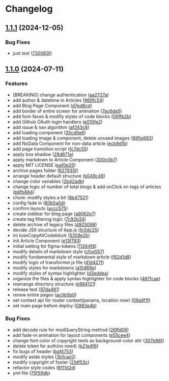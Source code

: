 # Changelog

## [1.1.1](https://github.com/Citysquirrel/citysquirrel.github.io/compare/v1.1.0...v1.1.1) (2024-12-05)


### Bug Fixes

* just test ([730083f](https://github.com/Citysquirrel/citysquirrel.github.io/commit/730083f0534d4aca37a74d3acb13e987efa808d5))

## [1.1.0](https://github.com/Citysquirrel/citysquirrel.github.io/compare/v1.0.1...v1.1.0) (2024-07-11)


### Features

* [BREAKING] change authentication ([aa2727a](https://github.com/Citysquirrel/citysquirrel.github.io/commit/aa2727af5bbd255026e7ca2fe12d4412e4442aad))
* add author & datetime in Articles ([969fc54](https://github.com/Citysquirrel/citysquirrel.github.io/commit/969fc540a095c0d8291f3529e2e9b956914ed09e))
* add Blog Page Component ([d7ed8cd](https://github.com/Citysquirrel/citysquirrel.github.io/commit/d7ed8cd18fdf7886ddf0669533eb9181f4025da7))
* add border of entire screen for animation ([7ac6da5](https://github.com/Citysquirrel/citysquirrel.github.io/commit/7ac6da57b2127e15d38abc58c33243ac205a21d1))
* add font-faces & modify styles of code blocks ([06ffb2b](https://github.com/Citysquirrel/citysquirrel.github.io/commit/06ffb2b69bd90cd6db3aa4908a6d1775df99c298))
* add Github OAuth login handlers ([e010fe2](https://github.com/Citysquirrel/citysquirrel.github.io/commit/e010fe236499cf6bfc59bb79b7bb5f3465c7444c))
* add issue & nav algorithm ([af243c6](https://github.com/Citysquirrel/citysquirrel.github.io/commit/af243c623b75b02872903fa94d8f95a2729b1113))
* add loading component ([35cd5e6](https://github.com/Citysquirrel/citysquirrel.github.io/commit/35cd5e637d6702b349dbd6c4f38c43ae05eabbba))
* add loading image & component, delete unused images ([895e883](https://github.com/Citysquirrel/citysquirrel.github.io/commit/895e88375cb9e65092543bc938bc276c696f106f))
* add NoData Component for non-data article ([ecb9d1b](https://github.com/Citysquirrel/citysquirrel.github.io/commit/ecb9d1b19fa37d65042e3ca06634f3d93ad94a2e))
* add page transition script ([fc7dc55](https://github.com/Citysquirrel/citysquirrel.github.io/commit/fc7dc5582c8441e74a2f5228accde687510bc9f2))
* apply box shadow ([28d671a](https://github.com/Citysquirrel/citysquirrel.github.io/commit/28d671a4e98fed3f50da33365444d79b59c12cbc))
* apply markdown to Article Component ([300c0b7](https://github.com/Citysquirrel/citysquirrel.github.io/commit/300c0b79a9e5c9e68d72e6bf5fccbe3eece2c219))
* apply MIT LICENSE ([ea10e25](https://github.com/Citysquirrel/citysquirrel.github.io/commit/ea10e258c10bdad36ea29d7fbd7e7e8fabe30ab3))
* archive pages folder ([627935f](https://github.com/Citysquirrel/citysquirrel.github.io/commit/627935f4991a661cbca64d23d59ff79268c51a03))
* arrange header default structure ([b049c49](https://github.com/Citysquirrel/citysquirrel.github.io/commit/b049c49734aec0f70dbaffcb79a36ae651c6a73b))
* change color variables ([2b42adb](https://github.com/Citysquirrel/citysquirrel.github.io/commit/2b42adbdb86335959d655164ea219f410de1ea34))
* change logic of number of total blogs & add onClick on tags of articles ([b6fb684](https://github.com/Citysquirrel/citysquirrel.github.io/commit/b6fb6845d85b3160f9bb779bc5dd01ad40bb40fa))
* chore: modify styles a bit ([8b47521](https://github.com/Citysquirrel/citysquirrel.github.io/commit/8b475212932513822231f91cd8f9b9b110727035))
* config fade in ([80b5a0d](https://github.com/Citysquirrel/citysquirrel.github.io/commit/80b5a0dec4df48fa65a51809cbb883037798226e))
* confirm layouts ([accc575](https://github.com/Citysquirrel/citysquirrel.github.io/commit/accc575ea765e3cb3c3d3c46215530e9e3977538))
* create sidebar for blog page ([a9062e7](https://github.com/Citysquirrel/citysquirrel.github.io/commit/a9062e76df194dc8fd239440e4e2cfd3e86b113a))
* create tag filtering logic ([7c92b34](https://github.com/Citysquirrel/citysquirrel.github.io/commit/7c92b343b2bb220a297ec6c1ba26791b05c9620a))
* delete archive of legacy files ([d925098](https://github.com/Citysquirrel/citysquirrel.github.io/commit/d925098c24859e8b59f0e9ca98491747a79fb88a))
* devide JSX structure of App.js ([fc0dc25](https://github.com/Citysquirrel/citysquirrel.github.io/commit/fc0dc258a2a23d563b52e6fff0dea6cf22279455))
* ini tuseCopyAllCodeblock ([5359e2b](https://github.com/Citysquirrel/citysquirrel.github.io/commit/5359e2b10a6e84d8fac576de8d2a068a07b61439))
* init Article Component ([e13f793](https://github.com/Citysquirrel/citysquirrel.github.io/commit/e13f79331b2fe75692991945863abad3bb63ddc8))
* initial setting for figma-tokens ([11264f8](https://github.com/Citysquirrel/citysquirrel.github.io/commit/11264f8550e444ce3b88f86634d031e804887f00))
* modify details of markdown style ([cfce557](https://github.com/Citysquirrel/citysquirrel.github.io/commit/cfce557208b7765e820a409c5b16ff074090d33a))
* modify fundamental style of markdown article ([f82d1d8](https://github.com/Citysquirrel/citysquirrel.github.io/commit/f82d1d80a327820d5bad4e1d186139550415030c))
* modify logic of transformer.js file ([41d427f](https://github.com/Citysquirrel/citysquirrel.github.io/commit/41d427f437fee26fd3aee9d28903c013d585764a))
* modify styles for markdowns ([a15469e](https://github.com/Citysquirrel/citysquirrel.github.io/commit/a15469e1aa02dee0ec5839955ec290dcb215733c))
* modify styles of syntax highlighter ([d3eddea](https://github.com/Citysquirrel/citysquirrel.github.io/commit/d3eddeae569c9fb1ba97cdae2cd6f21b80de548b))
* organize the files & apply syntax highlighter for code blocks ([487fcae](https://github.com/Citysquirrel/citysquirrel.github.io/commit/487fcaef1fe8066e920277782c448d004b6ccf09))
* rearrange directory structure ([e984121](https://github.com/Citysquirrel/citysquirrel.github.io/commit/e984121c9d197a0231e44d2f9e63ace7ec4c39b0))
* release test ([97da481](https://github.com/Citysquirrel/citysquirrel.github.io/commit/97da48181fbc99074ed2d39f1c4b55cf5f818c28))
* renew entire pages ([ac0b5b0](https://github.com/Citysquirrel/citysquirrel.github.io/commit/ac0b5b07b6faf0634ab0a24aa81130300cb67c26))
* set context api for router context(params, location now) ([09a9f1f](https://github.com/Citysquirrel/citysquirrel.github.io/commit/09a9f1f1d9273d86f02c806119486422c59e19ba))
* set main page before deploy ([0983e4b](https://github.com/Citysquirrel/citysquirrel.github.io/commit/0983e4b954de776e294bdf384a6a605425cf14bc))


### Bug Fixes

* add decode rule for modQueryString method ([26ffd06](https://github.com/Citysquirrel/citysquirrel.github.io/commit/26ffd06ddb65d854fba61e6a8b1dc8c477180e0c))
* add fade-in animation for layout components ([e55cee4](https://github.com/Citysquirrel/citysquirrel.github.io/commit/e55cee4cd3548c966fac24c217c4e136b0f7e00f))
* change font color of copyright texts as background-color attr ([307b86f](https://github.com/Citysquirrel/citysquirrel.github.io/commit/307b86fb1695cf83819f567036d2bb0cdc13dd18))
* delete token for auth(no need) ([b21e4f6](https://github.com/Citysquirrel/citysquirrel.github.io/commit/b21e4f6c8a88926d523ab70ceca9044e7869fb73))
* fix bugs of header ([baf4753](https://github.com/Citysquirrel/citysquirrel.github.io/commit/baf47531000d25d4d8fa0948c7d7ac94c3e3c73f))
* modify aside styles ([3b1cac0](https://github.com/Citysquirrel/citysquirrel.github.io/commit/3b1cac06cc3fda6193c724961e41c7260c8aa675))
* modify copyright of footer ([21df53c](https://github.com/Citysquirrel/citysquirrel.github.io/commit/21df53cc2162caddcd5691ea7cf3021dbb781513))
* refactor style codes ([6f11d2d](https://github.com/Citysquirrel/citysquirrel.github.io/commit/6f11d2dd757f27fc1a9a5576156d7194f3449bf2))
* yml file ([75f59db](https://github.com/Citysquirrel/citysquirrel.github.io/commit/75f59db1d64a7857914c6a10063041a4f4bac110))
